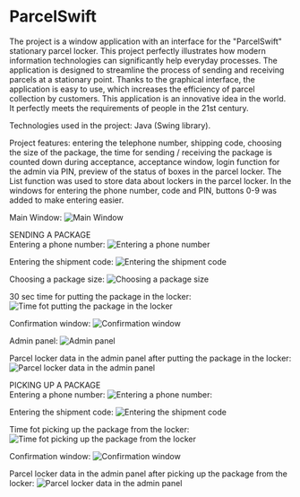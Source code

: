 # ParcelSwift

The project is a window application with an interface for the "ParcelSwift" stationary parcel locker. This project perfectly illustrates how modern information technologies can significantly help everyday processes. The application is designed to streamline the process of sending and receiving parcels at a stationary point. Thanks to the graphical interface, the application is easy to use, which increases the efficiency of parcel collection by customers. This application is an innovative idea in the world. It perfectly meets the requirements of people in the 21st century.

Technologies used in the project: Java (Swing library).

Project features: entering the telephone number, shipping code, choosing the size of the package, the time for sending / receiving the package is counted down during acceptance, acceptance window, login function for the admin via PIN, preview of the status of boxes in the parcel locker. The List function was used to store data about lockers in the parcel locker. In the windows for entering the phone number, code and PIN, buttons 0-9 was added to make entering easier.

Main Window:
![Main Window](https://github.com/karoldziadkowiec/ParcelSwift/blob/master/photos/1_.png)

SENDING A PACKAGE<br/>
Entering a phone number:
![Entering a phone number](https://github.com/karoldziadkowiec/ParcelSwift/blob/master/photos/2_.png)

Entering the shipment code:
![Entering the shipment code](https://github.com/karoldziadkowiec/ParcelSwift/blob/master/photos/3_.png)

Choosing a package size:
![Choosing a package size](https://github.com/karoldziadkowiec/ParcelSwift/blob/master/photos/4.png)

30 sec time for putting the package in the locker:
![Time fot putting the package in the locker](https://github.com/karoldziadkowiec/ParcelSwift/blob/master/photos/5.png)

Confirmation window:
![Confirmation window](https://github.com/karoldziadkowiec/ParcelSwift/blob/master/photos/6.png)

Admin panel:
![Admin panel](https://github.com/karoldziadkowiec/ParcelSwift/blob/master/photos/7_.png)

Parcel locker data in the admin panel after putting the package in the locker:
![Parcel locker data in the admin panel](https://github.com/karoldziadkowiec/ParcelSwift/blob/master/photos/8.png)

PICKING UP A PACKAGE<br/>
Entering a phone number:
![Entering a phone number:](https://github.com/karoldziadkowiec/ParcelSwift/blob/master/photos/9_.png)

Entering the shipment code:
![Entering the shipment code](https://github.com/karoldziadkowiec/ParcelSwift/blob/master/photos/10_.png)

Time fot picking up the package from the locker:
![Time fot picking up the package from the locker](https://github.com/karoldziadkowiec/ParcelSwift/blob/master/photos/11.png)

Confirmation window:
![Confirmation window](https://github.com/karoldziadkowiec/ParcelSwift/blob/master/photos/12.png)

Parcel locker data in the admin panel after picking up the package from the locker:
![Parcel locker data in the admin panel](https://github.com/karoldziadkowiec/ParcelSwift/blob/master/photos/13.png)
